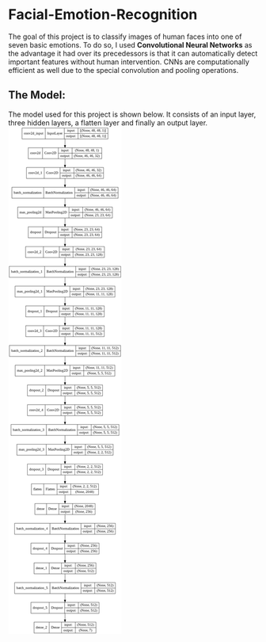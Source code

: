 # Facial-Emotion-Recognition

The goal of this project is to classify images of human faces into one of seven basic emotions. To do so, I used **Convolutional Neural Networks** as the advantage it had over its precedessors is that it can automatically detect important features without human intervention. CNNs are computationally efficient as well due to the special convolution and pooling operations.

## The Model:

The model used for this project is shown below. It consists of an input layer, three hidden layers, a flatten layer and finally an output layer.
<img src="model.png"/>
